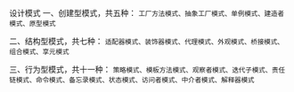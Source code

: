 设计模式
一、创建型模式，共五种：
`工厂方法模式、抽象工厂模式、单例模式、建造者模式、原型模式`

二、结构型模式，共七种：
`适配器模式、装饰器模式、代理模式、外观模式、桥接模式、组合模式、享元模式`

三、行为型模式，共十一种：
`策略模式、模板方法模式、观察者模式、迭代子模式、责任链模式、命令模式、备忘录模式、状态模式、访问者模式、中介者模式、解释器模式`